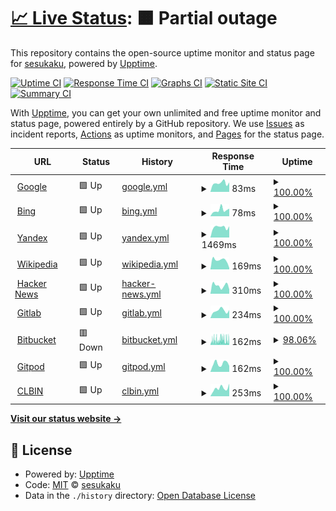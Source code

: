# [📈 Live Status](https://sesukaku.github.io/sesukaku.github.io): <!--live status--> **🟧 Partial outage**

This repository contains the open-source uptime monitor and status page for [sesukaku](https://sesukaku.github.io/sesukaku.github.io), powered by [Upptime](https://github.com/upptime/upptime).

[![Uptime CI](https://github.com/sesukaku/sesukaku.github.io/workflows/Uptime%20CI/badge.svg)](https://github.com/sesukaku/sesukaku.github.io/actions?query=workflow%3A%22Uptime+CI%22)
[![Response Time CI](https://github.com/sesukaku/sesukaku.github.io/workflows/Response%20Time%20CI/badge.svg)](https://github.com/sesukaku/sesukaku.github.io/actions?query=workflow%3A%22Response+Time+CI%22)
[![Graphs CI](https://github.com/sesukaku/sesukaku.github.io/workflows/Graphs%20CI/badge.svg)](https://github.com/sesukaku/sesukaku.github.io/actions?query=workflow%3A%22Graphs+CI%22)
[![Static Site CI](https://github.com/sesukaku/sesukaku.github.io/workflows/Static%20Site%20CI/badge.svg)](https://github.com/sesukaku/sesukaku.github.io/actions?query=workflow%3A%22Static+Site+CI%22)
[![Summary CI](https://github.com/sesukaku/sesukaku.github.io/workflows/Summary%20CI/badge.svg)](https://github.com/sesukaku/sesukaku.github.io/actions?query=workflow%3A%22Summary+CI%22)

With [Upptime](https://upptime.js.org), you can get your own unlimited and free uptime monitor and status page, powered entirely by a GitHub repository. We use [Issues](https://github.com/sesukaku/sesukaku.github.io/issues) as incident reports, [Actions](https://github.com/sesukaku/sesukaku.github.io/actions) as uptime monitors, and [Pages](https://sesukaku.github.io/sesukaku.github.io) for the status page.

<!--start: status pages-->
<!-- This summary is generated by Upptime (https://github.com/upptime/upptime) -->
<!-- Do not edit this manually, your changes will be overwritten -->
<!-- prettier-ignore -->
| URL | Status | History | Response Time | Uptime |
| --- | ------ | ------- | ------------- | ------ |
| <img alt="" src="https://icons.duckduckgo.com/ip3/www.google.com.ico" height="13"> [Google](https://www.google.com) | 🟩 Up | [google.yml](https://github.com/sesukaku/sesukaku.github.io/commits/HEAD/history/google.yml) | <details><summary><img alt="Response time graph" src="./graphs/google/response-time-week.png" height="20"> 83ms</summary><br><a href="https://sesukaku.github.io/history/google"><img alt="Response time 111" src="https://img.shields.io/endpoint?url=https%3A%2F%2Fraw.githubusercontent.com%2Fsesukaku%2Fsesukaku.github.io%2FHEAD%2Fapi%2Fgoogle%2Fresponse-time.json"></a><br><a href="https://sesukaku.github.io/history/google"><img alt="24-hour response time 89" src="https://img.shields.io/endpoint?url=https%3A%2F%2Fraw.githubusercontent.com%2Fsesukaku%2Fsesukaku.github.io%2FHEAD%2Fapi%2Fgoogle%2Fresponse-time-day.json"></a><br><a href="https://sesukaku.github.io/history/google"><img alt="7-day response time 83" src="https://img.shields.io/endpoint?url=https%3A%2F%2Fraw.githubusercontent.com%2Fsesukaku%2Fsesukaku.github.io%2FHEAD%2Fapi%2Fgoogle%2Fresponse-time-week.json"></a><br><a href="https://sesukaku.github.io/history/google"><img alt="30-day response time 78" src="https://img.shields.io/endpoint?url=https%3A%2F%2Fraw.githubusercontent.com%2Fsesukaku%2Fsesukaku.github.io%2FHEAD%2Fapi%2Fgoogle%2Fresponse-time-month.json"></a><br><a href="https://sesukaku.github.io/history/google"><img alt="1-year response time 114" src="https://img.shields.io/endpoint?url=https%3A%2F%2Fraw.githubusercontent.com%2Fsesukaku%2Fsesukaku.github.io%2FHEAD%2Fapi%2Fgoogle%2Fresponse-time-year.json"></a></details> | <details><summary><a href="https://sesukaku.github.io/history/google">100.00%</a></summary><a href="https://sesukaku.github.io/history/google"><img alt="All-time uptime 100.00%" src="https://img.shields.io/endpoint?url=https%3A%2F%2Fraw.githubusercontent.com%2Fsesukaku%2Fsesukaku.github.io%2FHEAD%2Fapi%2Fgoogle%2Fuptime.json"></a><br><a href="https://sesukaku.github.io/history/google"><img alt="24-hour uptime 100.00%" src="https://img.shields.io/endpoint?url=https%3A%2F%2Fraw.githubusercontent.com%2Fsesukaku%2Fsesukaku.github.io%2FHEAD%2Fapi%2Fgoogle%2Fuptime-day.json"></a><br><a href="https://sesukaku.github.io/history/google"><img alt="7-day uptime 100.00%" src="https://img.shields.io/endpoint?url=https%3A%2F%2Fraw.githubusercontent.com%2Fsesukaku%2Fsesukaku.github.io%2FHEAD%2Fapi%2Fgoogle%2Fuptime-week.json"></a><br><a href="https://sesukaku.github.io/history/google"><img alt="30-day uptime 100.00%" src="https://img.shields.io/endpoint?url=https%3A%2F%2Fraw.githubusercontent.com%2Fsesukaku%2Fsesukaku.github.io%2FHEAD%2Fapi%2Fgoogle%2Fuptime-month.json"></a><br><a href="https://sesukaku.github.io/history/google"><img alt="1-year uptime 99.98%" src="https://img.shields.io/endpoint?url=https%3A%2F%2Fraw.githubusercontent.com%2Fsesukaku%2Fsesukaku.github.io%2FHEAD%2Fapi%2Fgoogle%2Fuptime-year.json"></a></details>
| <img alt="" src="https://icons.duckduckgo.com/ip3/www.bing.com.ico" height="13"> [Bing](https://www.bing.com) | 🟩 Up | [bing.yml](https://github.com/sesukaku/sesukaku.github.io/commits/HEAD/history/bing.yml) | <details><summary><img alt="Response time graph" src="./graphs/bing/response-time-week.png" height="20"> 78ms</summary><br><a href="https://sesukaku.github.io/history/bing"><img alt="Response time 112" src="https://img.shields.io/endpoint?url=https%3A%2F%2Fraw.githubusercontent.com%2Fsesukaku%2Fsesukaku.github.io%2FHEAD%2Fapi%2Fbing%2Fresponse-time.json"></a><br><a href="https://sesukaku.github.io/history/bing"><img alt="24-hour response time 96" src="https://img.shields.io/endpoint?url=https%3A%2F%2Fraw.githubusercontent.com%2Fsesukaku%2Fsesukaku.github.io%2FHEAD%2Fapi%2Fbing%2Fresponse-time-day.json"></a><br><a href="https://sesukaku.github.io/history/bing"><img alt="7-day response time 78" src="https://img.shields.io/endpoint?url=https%3A%2F%2Fraw.githubusercontent.com%2Fsesukaku%2Fsesukaku.github.io%2FHEAD%2Fapi%2Fbing%2Fresponse-time-week.json"></a><br><a href="https://sesukaku.github.io/history/bing"><img alt="30-day response time 124" src="https://img.shields.io/endpoint?url=https%3A%2F%2Fraw.githubusercontent.com%2Fsesukaku%2Fsesukaku.github.io%2FHEAD%2Fapi%2Fbing%2Fresponse-time-month.json"></a><br><a href="https://sesukaku.github.io/history/bing"><img alt="1-year response time 120" src="https://img.shields.io/endpoint?url=https%3A%2F%2Fraw.githubusercontent.com%2Fsesukaku%2Fsesukaku.github.io%2FHEAD%2Fapi%2Fbing%2Fresponse-time-year.json"></a></details> | <details><summary><a href="https://sesukaku.github.io/history/bing">100.00%</a></summary><a href="https://sesukaku.github.io/history/bing"><img alt="All-time uptime 100.00%" src="https://img.shields.io/endpoint?url=https%3A%2F%2Fraw.githubusercontent.com%2Fsesukaku%2Fsesukaku.github.io%2FHEAD%2Fapi%2Fbing%2Fuptime.json"></a><br><a href="https://sesukaku.github.io/history/bing"><img alt="24-hour uptime 100.00%" src="https://img.shields.io/endpoint?url=https%3A%2F%2Fraw.githubusercontent.com%2Fsesukaku%2Fsesukaku.github.io%2FHEAD%2Fapi%2Fbing%2Fuptime-day.json"></a><br><a href="https://sesukaku.github.io/history/bing"><img alt="7-day uptime 100.00%" src="https://img.shields.io/endpoint?url=https%3A%2F%2Fraw.githubusercontent.com%2Fsesukaku%2Fsesukaku.github.io%2FHEAD%2Fapi%2Fbing%2Fuptime-week.json"></a><br><a href="https://sesukaku.github.io/history/bing"><img alt="30-day uptime 100.00%" src="https://img.shields.io/endpoint?url=https%3A%2F%2Fraw.githubusercontent.com%2Fsesukaku%2Fsesukaku.github.io%2FHEAD%2Fapi%2Fbing%2Fuptime-month.json"></a><br><a href="https://sesukaku.github.io/history/bing"><img alt="1-year uptime 100.00%" src="https://img.shields.io/endpoint?url=https%3A%2F%2Fraw.githubusercontent.com%2Fsesukaku%2Fsesukaku.github.io%2FHEAD%2Fapi%2Fbing%2Fuptime-year.json"></a></details>
| <img alt="" src="https://icons.duckduckgo.com/ip3/yandex.com.ico" height="13"> [Yandex](https://yandex.com) | 🟩 Up | [yandex.yml](https://github.com/sesukaku/sesukaku.github.io/commits/HEAD/history/yandex.yml) | <details><summary><img alt="Response time graph" src="./graphs/yandex/response-time-week.png" height="20"> 1469ms</summary><br><a href="https://sesukaku.github.io/history/yandex"><img alt="Response time 1136" src="https://img.shields.io/endpoint?url=https%3A%2F%2Fraw.githubusercontent.com%2Fsesukaku%2Fsesukaku.github.io%2FHEAD%2Fapi%2Fyandex%2Fresponse-time.json"></a><br><a href="https://sesukaku.github.io/history/yandex"><img alt="24-hour response time 1588" src="https://img.shields.io/endpoint?url=https%3A%2F%2Fraw.githubusercontent.com%2Fsesukaku%2Fsesukaku.github.io%2FHEAD%2Fapi%2Fyandex%2Fresponse-time-day.json"></a><br><a href="https://sesukaku.github.io/history/yandex"><img alt="7-day response time 1469" src="https://img.shields.io/endpoint?url=https%3A%2F%2Fraw.githubusercontent.com%2Fsesukaku%2Fsesukaku.github.io%2FHEAD%2Fapi%2Fyandex%2Fresponse-time-week.json"></a><br><a href="https://sesukaku.github.io/history/yandex"><img alt="30-day response time 1412" src="https://img.shields.io/endpoint?url=https%3A%2F%2Fraw.githubusercontent.com%2Fsesukaku%2Fsesukaku.github.io%2FHEAD%2Fapi%2Fyandex%2Fresponse-time-month.json"></a><br><a href="https://sesukaku.github.io/history/yandex"><img alt="1-year response time 1187" src="https://img.shields.io/endpoint?url=https%3A%2F%2Fraw.githubusercontent.com%2Fsesukaku%2Fsesukaku.github.io%2FHEAD%2Fapi%2Fyandex%2Fresponse-time-year.json"></a></details> | <details><summary><a href="https://sesukaku.github.io/history/yandex">100.00%</a></summary><a href="https://sesukaku.github.io/history/yandex"><img alt="All-time uptime 99.99%" src="https://img.shields.io/endpoint?url=https%3A%2F%2Fraw.githubusercontent.com%2Fsesukaku%2Fsesukaku.github.io%2FHEAD%2Fapi%2Fyandex%2Fuptime.json"></a><br><a href="https://sesukaku.github.io/history/yandex"><img alt="24-hour uptime 100.00%" src="https://img.shields.io/endpoint?url=https%3A%2F%2Fraw.githubusercontent.com%2Fsesukaku%2Fsesukaku.github.io%2FHEAD%2Fapi%2Fyandex%2Fuptime-day.json"></a><br><a href="https://sesukaku.github.io/history/yandex"><img alt="7-day uptime 100.00%" src="https://img.shields.io/endpoint?url=https%3A%2F%2Fraw.githubusercontent.com%2Fsesukaku%2Fsesukaku.github.io%2FHEAD%2Fapi%2Fyandex%2Fuptime-week.json"></a><br><a href="https://sesukaku.github.io/history/yandex"><img alt="30-day uptime 100.00%" src="https://img.shields.io/endpoint?url=https%3A%2F%2Fraw.githubusercontent.com%2Fsesukaku%2Fsesukaku.github.io%2FHEAD%2Fapi%2Fyandex%2Fuptime-month.json"></a><br><a href="https://sesukaku.github.io/history/yandex"><img alt="1-year uptime 100.00%" src="https://img.shields.io/endpoint?url=https%3A%2F%2Fraw.githubusercontent.com%2Fsesukaku%2Fsesukaku.github.io%2FHEAD%2Fapi%2Fyandex%2Fuptime-year.json"></a></details>
| <img alt="" src="https://icons.duckduckgo.com/ip3/en.wikipedia.org.ico" height="13"> [Wikipedia](https://en.wikipedia.org) | 🟩 Up | [wikipedia.yml](https://github.com/sesukaku/sesukaku.github.io/commits/HEAD/history/wikipedia.yml) | <details><summary><img alt="Response time graph" src="./graphs/wikipedia/response-time-week.png" height="20"> 169ms</summary><br><a href="https://sesukaku.github.io/history/wikipedia"><img alt="Response time 217" src="https://img.shields.io/endpoint?url=https%3A%2F%2Fraw.githubusercontent.com%2Fsesukaku%2Fsesukaku.github.io%2FHEAD%2Fapi%2Fwikipedia%2Fresponse-time.json"></a><br><a href="https://sesukaku.github.io/history/wikipedia"><img alt="24-hour response time 25" src="https://img.shields.io/endpoint?url=https%3A%2F%2Fraw.githubusercontent.com%2Fsesukaku%2Fsesukaku.github.io%2FHEAD%2Fapi%2Fwikipedia%2Fresponse-time-day.json"></a><br><a href="https://sesukaku.github.io/history/wikipedia"><img alt="7-day response time 169" src="https://img.shields.io/endpoint?url=https%3A%2F%2Fraw.githubusercontent.com%2Fsesukaku%2Fsesukaku.github.io%2FHEAD%2Fapi%2Fwikipedia%2Fresponse-time-week.json"></a><br><a href="https://sesukaku.github.io/history/wikipedia"><img alt="30-day response time 233" src="https://img.shields.io/endpoint?url=https%3A%2F%2Fraw.githubusercontent.com%2Fsesukaku%2Fsesukaku.github.io%2FHEAD%2Fapi%2Fwikipedia%2Fresponse-time-month.json"></a><br><a href="https://sesukaku.github.io/history/wikipedia"><img alt="1-year response time 222" src="https://img.shields.io/endpoint?url=https%3A%2F%2Fraw.githubusercontent.com%2Fsesukaku%2Fsesukaku.github.io%2FHEAD%2Fapi%2Fwikipedia%2Fresponse-time-year.json"></a></details> | <details><summary><a href="https://sesukaku.github.io/history/wikipedia">100.00%</a></summary><a href="https://sesukaku.github.io/history/wikipedia"><img alt="All-time uptime 100.00%" src="https://img.shields.io/endpoint?url=https%3A%2F%2Fraw.githubusercontent.com%2Fsesukaku%2Fsesukaku.github.io%2FHEAD%2Fapi%2Fwikipedia%2Fuptime.json"></a><br><a href="https://sesukaku.github.io/history/wikipedia"><img alt="24-hour uptime 100.00%" src="https://img.shields.io/endpoint?url=https%3A%2F%2Fraw.githubusercontent.com%2Fsesukaku%2Fsesukaku.github.io%2FHEAD%2Fapi%2Fwikipedia%2Fuptime-day.json"></a><br><a href="https://sesukaku.github.io/history/wikipedia"><img alt="7-day uptime 100.00%" src="https://img.shields.io/endpoint?url=https%3A%2F%2Fraw.githubusercontent.com%2Fsesukaku%2Fsesukaku.github.io%2FHEAD%2Fapi%2Fwikipedia%2Fuptime-week.json"></a><br><a href="https://sesukaku.github.io/history/wikipedia"><img alt="30-day uptime 100.00%" src="https://img.shields.io/endpoint?url=https%3A%2F%2Fraw.githubusercontent.com%2Fsesukaku%2Fsesukaku.github.io%2FHEAD%2Fapi%2Fwikipedia%2Fuptime-month.json"></a><br><a href="https://sesukaku.github.io/history/wikipedia"><img alt="1-year uptime 100.00%" src="https://img.shields.io/endpoint?url=https%3A%2F%2Fraw.githubusercontent.com%2Fsesukaku%2Fsesukaku.github.io%2FHEAD%2Fapi%2Fwikipedia%2Fuptime-year.json"></a></details>
| <img alt="" src="https://icons.duckduckgo.com/ip3/news.ycombinator.com.ico" height="13"> [Hacker News](https://news.ycombinator.com) | 🟩 Up | [hacker-news.yml](https://github.com/sesukaku/sesukaku.github.io/commits/HEAD/history/hacker-news.yml) | <details><summary><img alt="Response time graph" src="./graphs/hacker-news/response-time-week.png" height="20"> 310ms</summary><br><a href="https://sesukaku.github.io/history/hacker-news"><img alt="Response time 359" src="https://img.shields.io/endpoint?url=https%3A%2F%2Fraw.githubusercontent.com%2Fsesukaku%2Fsesukaku.github.io%2FHEAD%2Fapi%2Fhacker-news%2Fresponse-time.json"></a><br><a href="https://sesukaku.github.io/history/hacker-news"><img alt="24-hour response time 168" src="https://img.shields.io/endpoint?url=https%3A%2F%2Fraw.githubusercontent.com%2Fsesukaku%2Fsesukaku.github.io%2FHEAD%2Fapi%2Fhacker-news%2Fresponse-time-day.json"></a><br><a href="https://sesukaku.github.io/history/hacker-news"><img alt="7-day response time 310" src="https://img.shields.io/endpoint?url=https%3A%2F%2Fraw.githubusercontent.com%2Fsesukaku%2Fsesukaku.github.io%2FHEAD%2Fapi%2Fhacker-news%2Fresponse-time-week.json"></a><br><a href="https://sesukaku.github.io/history/hacker-news"><img alt="30-day response time 276" src="https://img.shields.io/endpoint?url=https%3A%2F%2Fraw.githubusercontent.com%2Fsesukaku%2Fsesukaku.github.io%2FHEAD%2Fapi%2Fhacker-news%2Fresponse-time-month.json"></a><br><a href="https://sesukaku.github.io/history/hacker-news"><img alt="1-year response time 374" src="https://img.shields.io/endpoint?url=https%3A%2F%2Fraw.githubusercontent.com%2Fsesukaku%2Fsesukaku.github.io%2FHEAD%2Fapi%2Fhacker-news%2Fresponse-time-year.json"></a></details> | <details><summary><a href="https://sesukaku.github.io/history/hacker-news">100.00%</a></summary><a href="https://sesukaku.github.io/history/hacker-news"><img alt="All-time uptime 99.93%" src="https://img.shields.io/endpoint?url=https%3A%2F%2Fraw.githubusercontent.com%2Fsesukaku%2Fsesukaku.github.io%2FHEAD%2Fapi%2Fhacker-news%2Fuptime.json"></a><br><a href="https://sesukaku.github.io/history/hacker-news"><img alt="24-hour uptime 100.00%" src="https://img.shields.io/endpoint?url=https%3A%2F%2Fraw.githubusercontent.com%2Fsesukaku%2Fsesukaku.github.io%2FHEAD%2Fapi%2Fhacker-news%2Fuptime-day.json"></a><br><a href="https://sesukaku.github.io/history/hacker-news"><img alt="7-day uptime 100.00%" src="https://img.shields.io/endpoint?url=https%3A%2F%2Fraw.githubusercontent.com%2Fsesukaku%2Fsesukaku.github.io%2FHEAD%2Fapi%2Fhacker-news%2Fuptime-week.json"></a><br><a href="https://sesukaku.github.io/history/hacker-news"><img alt="30-day uptime 99.68%" src="https://img.shields.io/endpoint?url=https%3A%2F%2Fraw.githubusercontent.com%2Fsesukaku%2Fsesukaku.github.io%2FHEAD%2Fapi%2Fhacker-news%2Fuptime-month.json"></a><br><a href="https://sesukaku.github.io/history/hacker-news"><img alt="1-year uptime 99.88%" src="https://img.shields.io/endpoint?url=https%3A%2F%2Fraw.githubusercontent.com%2Fsesukaku%2Fsesukaku.github.io%2FHEAD%2Fapi%2Fhacker-news%2Fuptime-year.json"></a></details>
| <img alt="" src="https://icons.duckduckgo.com/ip3/gitlab.com.ico" height="13"> [Gitlab](https://gitlab.com) | 🟩 Up | [gitlab.yml](https://github.com/sesukaku/sesukaku.github.io/commits/HEAD/history/gitlab.yml) | <details><summary><img alt="Response time graph" src="./graphs/gitlab/response-time-week.png" height="20"> 234ms</summary><br><a href="https://sesukaku.github.io/history/gitlab"><img alt="Response time 343" src="https://img.shields.io/endpoint?url=https%3A%2F%2Fraw.githubusercontent.com%2Fsesukaku%2Fsesukaku.github.io%2FHEAD%2Fapi%2Fgitlab%2Fresponse-time.json"></a><br><a href="https://sesukaku.github.io/history/gitlab"><img alt="24-hour response time 252" src="https://img.shields.io/endpoint?url=https%3A%2F%2Fraw.githubusercontent.com%2Fsesukaku%2Fsesukaku.github.io%2FHEAD%2Fapi%2Fgitlab%2Fresponse-time-day.json"></a><br><a href="https://sesukaku.github.io/history/gitlab"><img alt="7-day response time 234" src="https://img.shields.io/endpoint?url=https%3A%2F%2Fraw.githubusercontent.com%2Fsesukaku%2Fsesukaku.github.io%2FHEAD%2Fapi%2Fgitlab%2Fresponse-time-week.json"></a><br><a href="https://sesukaku.github.io/history/gitlab"><img alt="30-day response time 240" src="https://img.shields.io/endpoint?url=https%3A%2F%2Fraw.githubusercontent.com%2Fsesukaku%2Fsesukaku.github.io%2FHEAD%2Fapi%2Fgitlab%2Fresponse-time-month.json"></a><br><a href="https://sesukaku.github.io/history/gitlab"><img alt="1-year response time 366" src="https://img.shields.io/endpoint?url=https%3A%2F%2Fraw.githubusercontent.com%2Fsesukaku%2Fsesukaku.github.io%2FHEAD%2Fapi%2Fgitlab%2Fresponse-time-year.json"></a></details> | <details><summary><a href="https://sesukaku.github.io/history/gitlab">100.00%</a></summary><a href="https://sesukaku.github.io/history/gitlab"><img alt="All-time uptime 99.95%" src="https://img.shields.io/endpoint?url=https%3A%2F%2Fraw.githubusercontent.com%2Fsesukaku%2Fsesukaku.github.io%2FHEAD%2Fapi%2Fgitlab%2Fuptime.json"></a><br><a href="https://sesukaku.github.io/history/gitlab"><img alt="24-hour uptime 100.00%" src="https://img.shields.io/endpoint?url=https%3A%2F%2Fraw.githubusercontent.com%2Fsesukaku%2Fsesukaku.github.io%2FHEAD%2Fapi%2Fgitlab%2Fuptime-day.json"></a><br><a href="https://sesukaku.github.io/history/gitlab"><img alt="7-day uptime 100.00%" src="https://img.shields.io/endpoint?url=https%3A%2F%2Fraw.githubusercontent.com%2Fsesukaku%2Fsesukaku.github.io%2FHEAD%2Fapi%2Fgitlab%2Fuptime-week.json"></a><br><a href="https://sesukaku.github.io/history/gitlab"><img alt="30-day uptime 100.00%" src="https://img.shields.io/endpoint?url=https%3A%2F%2Fraw.githubusercontent.com%2Fsesukaku%2Fsesukaku.github.io%2FHEAD%2Fapi%2Fgitlab%2Fuptime-month.json"></a><br><a href="https://sesukaku.github.io/history/gitlab"><img alt="1-year uptime 99.98%" src="https://img.shields.io/endpoint?url=https%3A%2F%2Fraw.githubusercontent.com%2Fsesukaku%2Fsesukaku.github.io%2FHEAD%2Fapi%2Fgitlab%2Fuptime-year.json"></a></details>
| <img alt="" src="https://icons.duckduckgo.com/ip3/bitbucket.org.ico" height="13"> [Bitbucket](https://bitbucket.org) | 🟥 Down | [bitbucket.yml](https://github.com/sesukaku/sesukaku.github.io/commits/HEAD/history/bitbucket.yml) | <details><summary><img alt="Response time graph" src="./graphs/bitbucket/response-time-week.png" height="20"> 162ms</summary><br><a href="https://sesukaku.github.io/history/bitbucket"><img alt="Response time 220" src="https://img.shields.io/endpoint?url=https%3A%2F%2Fraw.githubusercontent.com%2Fsesukaku%2Fsesukaku.github.io%2FHEAD%2Fapi%2Fbitbucket%2Fresponse-time.json"></a><br><a href="https://sesukaku.github.io/history/bitbucket"><img alt="24-hour response time 138" src="https://img.shields.io/endpoint?url=https%3A%2F%2Fraw.githubusercontent.com%2Fsesukaku%2Fsesukaku.github.io%2FHEAD%2Fapi%2Fbitbucket%2Fresponse-time-day.json"></a><br><a href="https://sesukaku.github.io/history/bitbucket"><img alt="7-day response time 162" src="https://img.shields.io/endpoint?url=https%3A%2F%2Fraw.githubusercontent.com%2Fsesukaku%2Fsesukaku.github.io%2FHEAD%2Fapi%2Fbitbucket%2Fresponse-time-week.json"></a><br><a href="https://sesukaku.github.io/history/bitbucket"><img alt="30-day response time 149" src="https://img.shields.io/endpoint?url=https%3A%2F%2Fraw.githubusercontent.com%2Fsesukaku%2Fsesukaku.github.io%2FHEAD%2Fapi%2Fbitbucket%2Fresponse-time-month.json"></a><br><a href="https://sesukaku.github.io/history/bitbucket"><img alt="1-year response time 217" src="https://img.shields.io/endpoint?url=https%3A%2F%2Fraw.githubusercontent.com%2Fsesukaku%2Fsesukaku.github.io%2FHEAD%2Fapi%2Fbitbucket%2Fresponse-time-year.json"></a></details> | <details><summary><a href="https://sesukaku.github.io/history/bitbucket">98.06%</a></summary><a href="https://sesukaku.github.io/history/bitbucket"><img alt="All-time uptime 99.83%" src="https://img.shields.io/endpoint?url=https%3A%2F%2Fraw.githubusercontent.com%2Fsesukaku%2Fsesukaku.github.io%2FHEAD%2Fapi%2Fbitbucket%2Fuptime.json"></a><br><a href="https://sesukaku.github.io/history/bitbucket"><img alt="24-hour uptime 95.71%" src="https://img.shields.io/endpoint?url=https%3A%2F%2Fraw.githubusercontent.com%2Fsesukaku%2Fsesukaku.github.io%2FHEAD%2Fapi%2Fbitbucket%2Fuptime-day.json"></a><br><a href="https://sesukaku.github.io/history/bitbucket"><img alt="7-day uptime 98.06%" src="https://img.shields.io/endpoint?url=https%3A%2F%2Fraw.githubusercontent.com%2Fsesukaku%2Fsesukaku.github.io%2FHEAD%2Fapi%2Fbitbucket%2Fuptime-week.json"></a><br><a href="https://sesukaku.github.io/history/bitbucket"><img alt="30-day uptime 98.14%" src="https://img.shields.io/endpoint?url=https%3A%2F%2Fraw.githubusercontent.com%2Fsesukaku%2Fsesukaku.github.io%2FHEAD%2Fapi%2Fbitbucket%2Fuptime-month.json"></a><br><a href="https://sesukaku.github.io/history/bitbucket"><img alt="1-year uptime 99.66%" src="https://img.shields.io/endpoint?url=https%3A%2F%2Fraw.githubusercontent.com%2Fsesukaku%2Fsesukaku.github.io%2FHEAD%2Fapi%2Fbitbucket%2Fuptime-year.json"></a></details>
| <img alt="" src="https://icons.duckduckgo.com/ip3/gitpod.io.ico" height="13"> [Gitpod](https://gitpod.io) | 🟩 Up | [gitpod.yml](https://github.com/sesukaku/sesukaku.github.io/commits/HEAD/history/gitpod.yml) | <details><summary><img alt="Response time graph" src="./graphs/gitpod/response-time-week.png" height="20"> 162ms</summary><br><a href="https://sesukaku.github.io/history/gitpod"><img alt="Response time 339" src="https://img.shields.io/endpoint?url=https%3A%2F%2Fraw.githubusercontent.com%2Fsesukaku%2Fsesukaku.github.io%2FHEAD%2Fapi%2Fgitpod%2Fresponse-time.json"></a><br><a href="https://sesukaku.github.io/history/gitpod"><img alt="24-hour response time 116" src="https://img.shields.io/endpoint?url=https%3A%2F%2Fraw.githubusercontent.com%2Fsesukaku%2Fsesukaku.github.io%2FHEAD%2Fapi%2Fgitpod%2Fresponse-time-day.json"></a><br><a href="https://sesukaku.github.io/history/gitpod"><img alt="7-day response time 162" src="https://img.shields.io/endpoint?url=https%3A%2F%2Fraw.githubusercontent.com%2Fsesukaku%2Fsesukaku.github.io%2FHEAD%2Fapi%2Fgitpod%2Fresponse-time-week.json"></a><br><a href="https://sesukaku.github.io/history/gitpod"><img alt="30-day response time 177" src="https://img.shields.io/endpoint?url=https%3A%2F%2Fraw.githubusercontent.com%2Fsesukaku%2Fsesukaku.github.io%2FHEAD%2Fapi%2Fgitpod%2Fresponse-time-month.json"></a><br><a href="https://sesukaku.github.io/history/gitpod"><img alt="1-year response time 380" src="https://img.shields.io/endpoint?url=https%3A%2F%2Fraw.githubusercontent.com%2Fsesukaku%2Fsesukaku.github.io%2FHEAD%2Fapi%2Fgitpod%2Fresponse-time-year.json"></a></details> | <details><summary><a href="https://sesukaku.github.io/history/gitpod">100.00%</a></summary><a href="https://sesukaku.github.io/history/gitpod"><img alt="All-time uptime 99.99%" src="https://img.shields.io/endpoint?url=https%3A%2F%2Fraw.githubusercontent.com%2Fsesukaku%2Fsesukaku.github.io%2FHEAD%2Fapi%2Fgitpod%2Fuptime.json"></a><br><a href="https://sesukaku.github.io/history/gitpod"><img alt="24-hour uptime 100.00%" src="https://img.shields.io/endpoint?url=https%3A%2F%2Fraw.githubusercontent.com%2Fsesukaku%2Fsesukaku.github.io%2FHEAD%2Fapi%2Fgitpod%2Fuptime-day.json"></a><br><a href="https://sesukaku.github.io/history/gitpod"><img alt="7-day uptime 100.00%" src="https://img.shields.io/endpoint?url=https%3A%2F%2Fraw.githubusercontent.com%2Fsesukaku%2Fsesukaku.github.io%2FHEAD%2Fapi%2Fgitpod%2Fuptime-week.json"></a><br><a href="https://sesukaku.github.io/history/gitpod"><img alt="30-day uptime 100.00%" src="https://img.shields.io/endpoint?url=https%3A%2F%2Fraw.githubusercontent.com%2Fsesukaku%2Fsesukaku.github.io%2FHEAD%2Fapi%2Fgitpod%2Fuptime-month.json"></a><br><a href="https://sesukaku.github.io/history/gitpod"><img alt="1-year uptime 99.98%" src="https://img.shields.io/endpoint?url=https%3A%2F%2Fraw.githubusercontent.com%2Fsesukaku%2Fsesukaku.github.io%2FHEAD%2Fapi%2Fgitpod%2Fuptime-year.json"></a></details>
| <img alt="" src="https://icons.duckduckgo.com/ip3/clbin.com.ico" height="13"> [CLBIN](https://clbin.com) | 🟩 Up | [clbin.yml](https://github.com/sesukaku/sesukaku.github.io/commits/HEAD/history/clbin.yml) | <details><summary><img alt="Response time graph" src="./graphs/clbin/response-time-week.png" height="20"> 253ms</summary><br><a href="https://sesukaku.github.io/history/clbin"><img alt="Response time 212" src="https://img.shields.io/endpoint?url=https%3A%2F%2Fraw.githubusercontent.com%2Fsesukaku%2Fsesukaku.github.io%2FHEAD%2Fapi%2Fclbin%2Fresponse-time.json"></a><br><a href="https://sesukaku.github.io/history/clbin"><img alt="24-hour response time 396" src="https://img.shields.io/endpoint?url=https%3A%2F%2Fraw.githubusercontent.com%2Fsesukaku%2Fsesukaku.github.io%2FHEAD%2Fapi%2Fclbin%2Fresponse-time-day.json"></a><br><a href="https://sesukaku.github.io/history/clbin"><img alt="7-day response time 253" src="https://img.shields.io/endpoint?url=https%3A%2F%2Fraw.githubusercontent.com%2Fsesukaku%2Fsesukaku.github.io%2FHEAD%2Fapi%2Fclbin%2Fresponse-time-week.json"></a><br><a href="https://sesukaku.github.io/history/clbin"><img alt="30-day response time 237" src="https://img.shields.io/endpoint?url=https%3A%2F%2Fraw.githubusercontent.com%2Fsesukaku%2Fsesukaku.github.io%2FHEAD%2Fapi%2Fclbin%2Fresponse-time-month.json"></a><br><a href="https://sesukaku.github.io/history/clbin"><img alt="1-year response time 218" src="https://img.shields.io/endpoint?url=https%3A%2F%2Fraw.githubusercontent.com%2Fsesukaku%2Fsesukaku.github.io%2FHEAD%2Fapi%2Fclbin%2Fresponse-time-year.json"></a></details> | <details><summary><a href="https://sesukaku.github.io/history/clbin">100.00%</a></summary><a href="https://sesukaku.github.io/history/clbin"><img alt="All-time uptime 86.17%" src="https://img.shields.io/endpoint?url=https%3A%2F%2Fraw.githubusercontent.com%2Fsesukaku%2Fsesukaku.github.io%2FHEAD%2Fapi%2Fclbin%2Fuptime.json"></a><br><a href="https://sesukaku.github.io/history/clbin"><img alt="24-hour uptime 100.00%" src="https://img.shields.io/endpoint?url=https%3A%2F%2Fraw.githubusercontent.com%2Fsesukaku%2Fsesukaku.github.io%2FHEAD%2Fapi%2Fclbin%2Fuptime-day.json"></a><br><a href="https://sesukaku.github.io/history/clbin"><img alt="7-day uptime 100.00%" src="https://img.shields.io/endpoint?url=https%3A%2F%2Fraw.githubusercontent.com%2Fsesukaku%2Fsesukaku.github.io%2FHEAD%2Fapi%2Fclbin%2Fuptime-week.json"></a><br><a href="https://sesukaku.github.io/history/clbin"><img alt="30-day uptime 99.88%" src="https://img.shields.io/endpoint?url=https%3A%2F%2Fraw.githubusercontent.com%2Fsesukaku%2Fsesukaku.github.io%2FHEAD%2Fapi%2Fclbin%2Fuptime-month.json"></a><br><a href="https://sesukaku.github.io/history/clbin"><img alt="1-year uptime 75.76%" src="https://img.shields.io/endpoint?url=https%3A%2F%2Fraw.githubusercontent.com%2Fsesukaku%2Fsesukaku.github.io%2FHEAD%2Fapi%2Fclbin%2Fuptime-year.json"></a></details>

<!--end: status pages-->

[**Visit our status website →**](https://sesukaku.github.io/sesukaku.github.io)

## 📄 License

- Powered by: [Upptime](https://github.com/upptime/upptime)
- Code: [MIT](./LICENSE) © [sesukaku](https://sesukaku.github.io/sesukaku.github.io)
- Data in the `./history` directory: [Open Database License](https://opendatacommons.org/licenses/odbl/1-0/)

